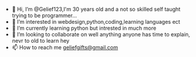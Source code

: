 - 👋 Hi, I’m @Gelief123,I'm 30 years old and a not so skilled self taught trying to be programmer...
- 👀 I’m interested in webdesign,python,coding,learning languages ect
- 🌱 I’m currently learning python but intrested in much more
- 💞️ I’m looking to collaborate on well anything anyone has time to explain, nevr to old to learn hey
- 📫 How to reach me geliefgifts@gmail.com

<!---
Gelief123/Gelief123 is a ✨ special ✨ repository because its `README.md` (this file) appears on your GitHub profile.
You can click the Preview link to take a look at your changes.
--->
